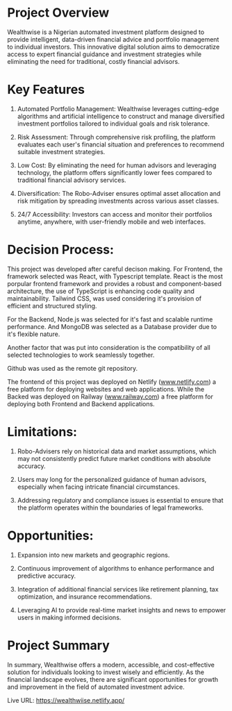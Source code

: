 # Project Overview

Wealthwise is a Nigerian automated investment platform designed to provide intelligent, data-driven financial advice and portfolio management to individual investors. This innovative digital solution aims to democratize access to expert financial guidance and investment strategies while eliminating the need for traditional, costly financial advisors.

# Key Features

1. Automated Portfolio Management: Wealthwise leverages cutting-edge algorithms and artificial intelligence to construct and manage diversified investment portfolios tailored to individual goals and risk tolerance.

2. Risk Assessment: Through comprehensive risk profiling, the platform evaluates each user's financial situation and preferences to recommend suitable investment strategies.

3. Low Cost: By eliminating the need for human advisors and leveraging technology, the platform offers significantly lower fees compared to traditional financial advisory services.

4. Diversification: The Robo-Adviser ensures optimal asset allocation and risk mitigation by spreading investments across various asset classes.

5. 24/7 Accessibility: Investors can access and monitor their portfolios anytime, anywhere, with user-friendly mobile and web interfaces.

# Decision Process:

This project was developed after careful decison making. For Frontend, the framework selected was React, with Typescript template. React is the most porpular frontend framework and provides a robust and component-based architecture, the use of TypeScript is enhancing code quality and maintainability. Tailwind CSS, was used considering it's provision of efficient and structured styling.

For the Backend, Node.js was selected for it's fast and scalable runtime performance. And MongoDB was selected as a Database provider due to it's flexible nature.

Another factor that was put into consideration is the compatibility of all selected technologies to work seamlessly together.

Github was used as the remote git repository.

The frontend of this project was deployed on Netlify (www.netlify.com) a free platform for deploying websites and web applications. While the Backed was deployed on Railway (www.railway.com) a free platform for deploying both Frontend and Backend applications.

# Limitations:

1. Robo-Advisers rely on historical data and market assumptions, which may not consistently predict future market conditions with absolute accuracy.

2. Users may long for the personalized guidance of human advisors, especially when facing intricate financial circumstances.

3. Addressing regulatory and compliance issues is essential to ensure that the platform operates within the boundaries of legal frameworks.

# Opportunities:

1. Expansion into new markets and geographic regions.

2. Continuous improvement of algorithms to enhance performance and predictive accuracy.

3. Integration of additional financial services like retirement planning, tax optimization, and insurance recommendations.

4. Leveraging AI to provide real-time market insights and news to empower users in making informed decisions.

# Project Summary

In summary, Wealthwise offers a modern, accessible, and cost-effective solution for individuals looking to invest wisely and efficiently. As the financial landscape evolves, there are significant opportunities for growth and improvement in the field of automated investment advice.

Live URL: https://wealthwiise.netlify.app/
